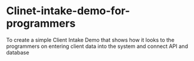 # Clinet-intake-demo-for-programmers
To create a simple Client Intake Demo that shows how it looks to the programmers on entering client data into the system and connect API and database
